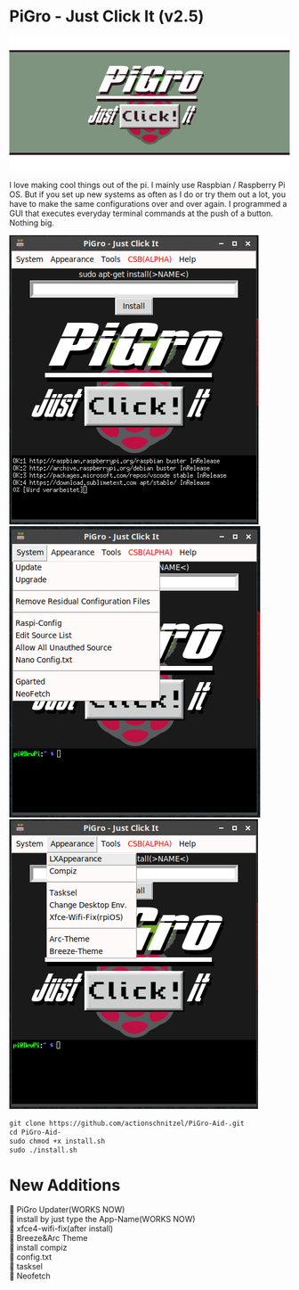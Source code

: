 
# PiGro - Just Click It (v2.5)
![GUI](https://github.com/actionschnitzel/tingsandstuff/blob/main/pigro_header.png)

I love making cool things out of the pi. I mainly use Raspbian / Raspberry Pi OS. But if you set up new systems as often as I do or try them out a lot, you have to make the same configurations over and over again. I programmed a GUI that executes everyday terminal commands at the push of a button. Nothing big.


![GUI](https://github.com/actionschnitzel/tingsandstuff/blob/main/Bildschirmfoto_2020-11-15_03-20-27.png)
![GUI](https://github.com/actionschnitzel/tingsandstuff/blob/main/Bildschirmfoto_2020-11-15_03-19-25.png)
![GUI](https://github.com/actionschnitzel/tingsandstuff/blob/main/Bildschirmfoto_2020-11-15_03-20-54.png)

```
git clone https://github.com/actionschnitzel/PiGro-Aid-.git
cd PiGro-Aid-
sudo chmod +x install.sh
sudo ./install.sh
```





# New Additions
:metal: PiGro Updater(WORKS NOW)      
:metal: install by just type the App-Name(WORKS NOW)  
:metal: xfce4-wifi-fix(after install)    
:metal: Breeze&Arc Theme      
:metal: install compiz    
:metal: config.txt    
:metal: tasksel    
:metal: Neofetch    


